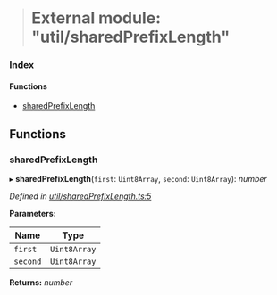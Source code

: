 > # External module: "util/sharedPrefixLength"

### Index

#### Functions

* [sharedPrefixLength](_util_sharedprefixlength_.md#sharedprefixlength)

## Functions

###  sharedPrefixLength

▸ **sharedPrefixLength**(`first`: `Uint8Array`, `second`: `Uint8Array`): *number*

*Defined in [util/sharedPrefixLength.ts:5](https://github.com/polkadot-js/common/blob/f13810d/packages/trie-codec/src/util/sharedPrefixLength.ts#L5)*

**Parameters:**

Name | Type |
------ | ------ |
`first` | `Uint8Array` |
`second` | `Uint8Array` |

**Returns:** *number*